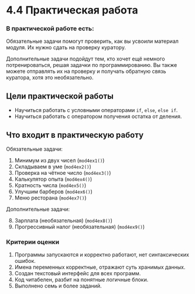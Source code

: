 ﻿# 4.4 Практическая работа

### В практической работе есть:

Обязательные задачи помогут проверить, как вы усвоили материал модуля. Их нужно сдать на проверку куратору.

Дополнительные задачи подойдут тем, кто хочет ещё немного потренироваться, решая задачки по программированию. Вы также можете отправлять их на проверку и получать обратную связь куратора, хотя это необязательно.

## Цели практической работы
- Научиться работать с условными операторами `if`, `else`, `else if`.
- Научиться работать с оператором получения остатка от деления.

## Что входит в практическую работу
Обязательные задачи:

1. Минимум из двух чисел (`mod4ex1()`)
2. Складываем в уме (`mod4ex2()`)
3. Проверка на чётное число (`mod4ex3()`)
4. Калькулятор опыта (`mod4ex4()`)
5. Кратность числа (`mod4ex5()`)
6. Улучшим барберов (`mod4ex6()`)
7. Меню ресторана (`mod4ex7()`)

Дополнительные задачи:

8. Зарплата (необязательная) (`mod4ex8()`)
9. Прогрессивный налог (необязательная) (`mod4ex9()`)

### Критерии оценки
1. Программы запускаются и корректно работают, нет синтаксических ошибок.
2. Имена переменных корректные, отражают суть хранимых данных.
3. Создан текстовый интерфейс для всех программ.
4. Код читабелен, разбит на понятные логичные блоки.
5. Выполнено семь и более заданий.